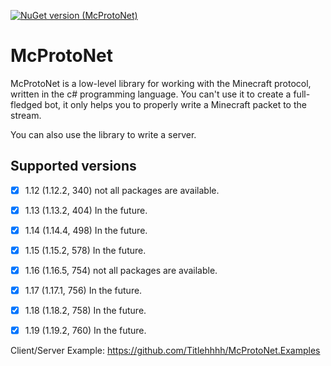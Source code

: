
[![NuGet version (McProtoNet)](https://img.shields.io/nuget/v/McProtoNet?style=flat-square)](https://www.nuget.org/packages/McProtoNet/) 




# McProtoNet
McProtoNet is a low-level library for working with the Minecraft protocol, written in the c# programming language. You can't use it to create a full-fledged bot, it only helps you to properly write a Minecraft packet to the stream. 

You can also use the library to write a server.


## Supported versions
- [x] 1.12 (1.12.2, 340) not all packages are available. 
- [x] 1.13 (1.13.2, 404) In the future. 
- [x] 1.14 (1.14.4, 498) In the future.
- [x] 1.15 (1.15.2, 578) In the future.
- [x] 1.16 (1.16.5, 754) not all packages are available. 
- [x] 1.17 (1.17.1, 756) In the future.
- [x] 1.18 (1.18.2, 758) In the future.
- [x] 1.19 (1.19.2, 760) In the future.


Client/Server Example: https://github.com/Titlehhhh/McProtoNet.Examples
